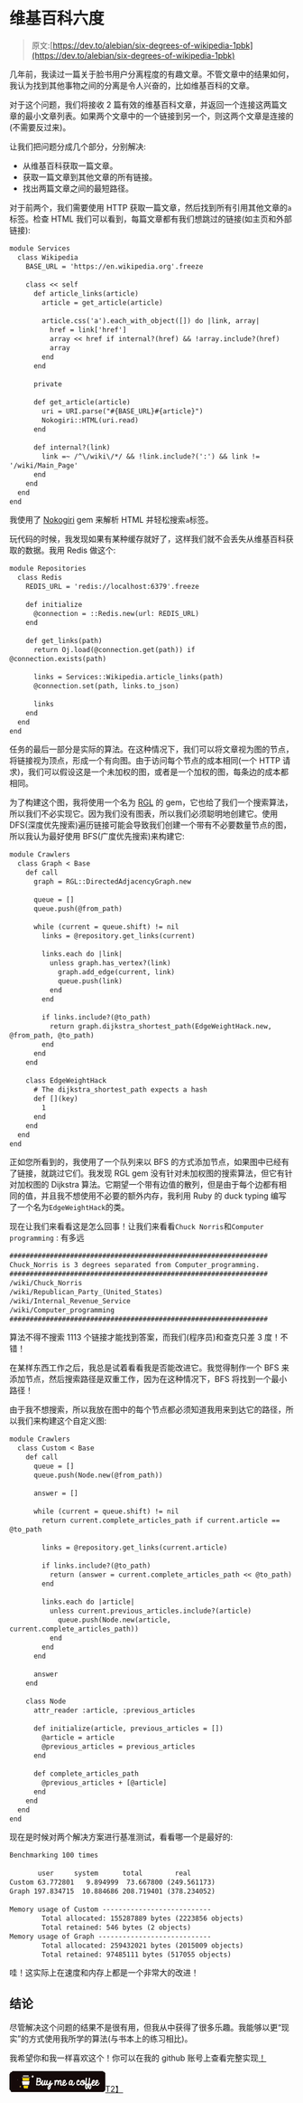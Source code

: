 # 维基百科六度

> 原文:[https://dev.to/alebian/six-degrees-of-wikipedia-1pbk](https://dev.to/alebian/six-degrees-of-wikipedia-1pbk)

几年前，我读过一篇关于脸书用户分离程度的有趣文章。不管文章中的结果如何，我认为找到其他事物之间的分离是令人兴奋的，比如维基百科的文章。

对于这个问题，我们将接收 2 篇有效的维基百科文章，并返回一个连接这两篇文章的最小文章列表。如果两个文章中的一个链接到另一个，则这两个文章是连接的(不需要反过来)。

让我们把问题分成几个部分，分别解决:

*   从维基百科获取一篇文章。
*   获取一篇文章到其他文章的所有链接。
*   找出两篇文章之间的最短路径。

对于前两个，我们需要使用 HTTP 获取一篇文章，然后找到所有引用其他文章的`a`标签。检查 HTML 我们可以看到，每篇文章都有我们想跳过的链接(如主页和外部链接):

```
module Services
  class Wikipedia
    BASE_URL = 'https://en.wikipedia.org'.freeze

    class << self
      def article_links(article)
        article = get_article(article)

        article.css('a').each_with_object([]) do |link, array|
          href = link['href']
          array << href if internal?(href) && !array.include?(href)
          array
        end
      end

      private

      def get_article(article)
        uri = URI.parse("#{BASE_URL}#{article}")
        Nokogiri::HTML(uri.read)
      end

      def internal?(link)
        link =~ /^\/wiki\/*/ && !link.include?(':') && link != '/wiki/Main_Page'
      end
    end
  end
end 
```

我使用了 [Nokogiri](https://nokogiri.org/) gem 来解析 HTML 并轻松搜索`a`标签。

玩代码的时候，我发现如果有某种缓存就好了，这样我们就不会丢失从维基百科获取的数据。我用 Redis 做这个:

```
module Repositories
  class Redis
    REDIS_URL = 'redis://localhost:6379'.freeze

    def initialize
      @connection = ::Redis.new(url: REDIS_URL)
    end

    def get_links(path)
      return Oj.load(@connection.get(path)) if @connection.exists(path)

      links = Services::Wikipedia.article_links(path)
      @connection.set(path, links.to_json)

      links
    end
  end
end 
```

任务的最后一部分是实际的算法。在这种情况下，我们可以将文章视为图的节点，将链接视为顶点，形成一个有向图。由于访问每个节点的成本相同(一个 HTTP 请求)，我们可以假设这是一个未加权的图，或者是一个加权的图，每条边的成本都相同。

为了构建这个图，我将使用一个名为 [RGL](https://github.com/monora/rgl) 的 gem，它也给了我们一个搜索算法，所以我们不必实现它。因为我们没有图表，所以我们必须聪明地创建它。使用 DFS(深度优先搜索)遍历链接可能会导致我们创建一个带有不必要数量节点的图，所以我认为最好使用 BFS(广度优先搜索)来构建它:

```
module Crawlers
  class Graph < Base
    def call
      graph = RGL::DirectedAdjacencyGraph.new

      queue = []
      queue.push(@from_path)

      while (current = queue.shift) != nil
        links = @repository.get_links(current)

        links.each do |link|
          unless graph.has_vertex?(link)
            graph.add_edge(current, link)
            queue.push(link)
          end
        end

        if links.include?(@to_path)
          return graph.dijkstra_shortest_path(EdgeWeightHack.new, @from_path, @to_path)
        end
      end
    end

    class EdgeWeightHack
      # The dijkstra_shortest_path expects a hash
      def [](key)
        1
      end
    end
  end
end 
```

正如您所看到的，我使用了一个队列来以 BFS 的方式添加节点，如果图中已经有了链接，就跳过它们。我发现 RGL gem 没有针对未加权图的搜索算法，但它有针对加权图的 Dijkstra 算法。它期望一个带有边值的散列，但是由于每个边都有相同的值，并且我不想使用不必要的额外内存，我利用 Ruby 的 duck typing 编写了一个名为`EdgeWeightHack`的类。

现在让我们来看看这是怎么回事！让我们来看看`Chuck Norris`和`Computer programming` :
有多远

```
################################################################
Chuck_Norris is 3 degrees separated from Computer_programming.
################################################################
/wiki/Chuck_Norris
/wiki/Republican_Party_(United_States)
/wiki/Internal_Revenue_Service
/wiki/Computer_programming
################################################################ 
```

算法不得不搜索 1113 个链接才能找到答案，而我们(程序员)和查克只差 3 度！不错！

在某样东西工作之后，我总是试着看看我是否能改进它。我觉得制作一个 BFS 来添加节点，然后搜索路径是双重工作，因为在这种情况下，BFS 将找到一个最小路径！

由于我不想搜索，所以我放在图中的每个节点都必须知道我用来到达它的路径，所以我们来构建这个自定义图:

```
module Crawlers
  class Custom < Base
    def call
      queue = []
      queue.push(Node.new(@from_path))

      answer = []

      while (current = queue.shift) != nil
        return current.complete_articles_path if current.article == @to_path

        links = @repository.get_links(current.article)

        if links.include?(@to_path)
          return (answer = current.complete_articles_path << @to_path)
        end

        links.each do |article|
          unless current.previous_articles.include?(article)
            queue.push(Node.new(article, current.complete_articles_path))
          end
        end
      end

      answer
    end

    class Node
      attr_reader :article, :previous_articles

      def initialize(article, previous_articles = [])
        @article = article
        @previous_articles = previous_articles
      end

      def complete_articles_path
        @previous_articles + [@article]
      end
    end
  end
end 
```

现在是时候对两个解决方案进行基准测试，看看哪一个是最好的:

```
Benchmarking 100 times

       user     system      total        real
Custom 63.772801   9.894999  73.667800 (249.561173)
Graph 197.834715  10.884686 208.719401 (378.234052)

Memory usage of Custom ---------------------------
        Total allocated: 155287889 bytes (2223856 objects)
        Total retained: 546 bytes (2 objects)
Memory usage of Graph ----------------------------
        Total allocated: 259432021 bytes (2015009 objects)
        Total retained: 97485111 bytes (517055 objects) 
```

哇！这实际上在速度和内存上都是一个非常大的改进！

## [](#conclusion)结论

尽管解决这个问题的结果不是很有用，但我从中获得了很多乐趣。我能够以更“现实”的方式使用我所学的算法(与书本上的练习相比)。

我希望你和我一样喜欢这个！你可以在我的 github 账号上查看完整实现[！](https://github.com/alebian/six-degrees-of-wikipedia)

[![Buy Me A Coffee](img/5a370298d6333d837f8a2300ee8ce599.png)T2】](https://www.buymeacoffee.com/alebian)